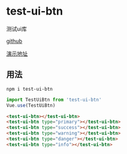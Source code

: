# test-ui-btn #

测试ui库

[github](https://github.com/fxss5201/test-ui-btn)

[演示地址](https://fxss5201.github.io/test-ui-btn/)

## 用法 ##

```
npm i test-ui-btn
```

```javascript
import TestUiBtn from 'test-ui-btn'
Vue.use(TestUiBtn)
```

```html
<test-ui-btn></test-ui-btn>
<test-ui-btn type="primary"></test-ui-btn>
<test-ui-btn type="success"></test-ui-btn>
<test-ui-btn type="warning"></test-ui-btn>
<test-ui-btn type="danger"></test-ui-btn>
<test-ui-btn type="info"></test-ui-btn>
```

